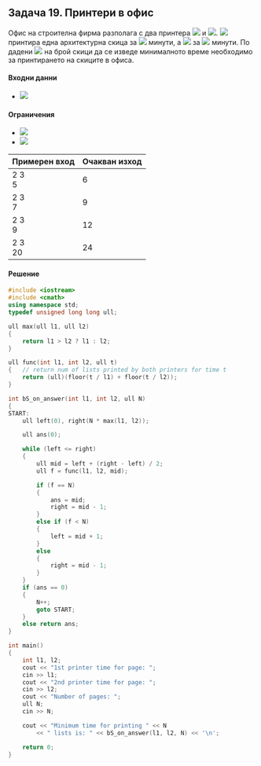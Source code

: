 ## Задача 19. Принтери в офис

Офис на строителна фирма разполага с два принтера <img src="https://latex.codecogs.com/svg.latex?\Large&space;p_1"> и <img src="https://latex.codecogs.com/svg.latex?\Large&space;p_2">. <img src="https://latex.codecogs.com/svg.latex?\Large&space;p_1"> принтира една архитектурна скица за <img src="https://latex.codecogs.com/svg.latex?\Large&space;l_1"> минути, а <img src="https://latex.codecogs.com/svg.latex?\Large&space;p_2"> за <img src="https://latex.codecogs.com/svg.latex?\Large&space;l_2"> минути. По дадени <img src="https://latex.codecogs.com/svg.latex?\Large&space;N"> на брой скици да се изведе минималното време необходимо за принтирането на скиците в офиса.

#### Входни данни
- <img src="https://latex.codecogs.com/svg.latex?\Large&space;l_1,l_2,N">

#### Ограничения
- <img src="https://latex.codecogs.com/svg.latex?\Large&space;1<N\le{10^{18}}">
- <img src="https://latex.codecogs.com/svg.latex?\Large&space;1<l_1,l_2\le{1000}">

Примерен вход|Очакван изход
-|-
2 3<br>5|6
2 3 <br>7|9
2 3<br>9|12
2 3<br>20|24

#### Решение
```cpp
#include <iostream>
#include <cmath>
using namespace std;
typedef unsigned long long ull;

ull max(ull l1, ull l2)
{
	return l1 > l2 ? l1 : l2;
}

ull func(int l1, int l2, ull t)
{	// return num of lists printed by both printers for time t
	return (ull)(floor(t / l1) + floor(t / l2));
}

int bS_on_answer(int l1, int l2, ull N)
{
START:
	ull left(0), right(N * max(l1, l2));

	ull ans(0);

	while (left <= right)
	{
		ull mid = left + (right - left) / 2;
		ull f = func(l1, l2, mid);

		if (f == N)
		{
			ans = mid;
			right = mid - 1;
		}
		else if (f < N)
		{
			left = mid + 1;
		}
		else
		{
			right = mid - 1;
		}
	}
	if (ans == 0)
	{
		N++;
		goto START;
	}
	else return ans;	
}

int main()
{
	int l1, l2;
	cout << "1st printer time for page: ";
	cin >> l1;
	cout << "2nd printer time for page: ";
	cin >> l2;
	cout << "Number of pages: ";
	ull N;
	cin >> N;

	cout << "Minimum time for printing " << N
		<< " lists is: " << bS_on_answer(l1, l2, N) << '\n';

	return 0;
}
```
